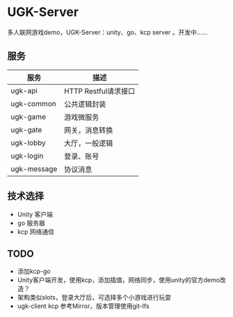 # UGK-Server

多人联网游戏demo，UGK-Server：unity、go、kcp server 。开发中......

## 服务

| 服务	         | 描述               |
|-------------|------------------|
| ugk-api     | HTTP Restful请求接口 |
| ugk-common  | 公共逻辑封装           |
| ugk-game    | 游戏微服务            |
| ugk-gate    | 网关，消息转换          |
| ugk-lobby   | 大厅，一般逻辑          |
| ugk-login   | 登录、账号            |
| ugk-message | 协议消息             |



## 技术选择
* Unity 客户端
* go 服务器
* kcp 网络通信


## TODO
* 添加kcp-go
* Unity客户端开发，使用kcp，添加插值，网络同步，使用unity的官方demo改造？
* 架构类似slots，登录大厅后，可选择多个小游戏进行玩耍
* ugk-client kcp 参考Mirror，版本管理使用git-lfs

